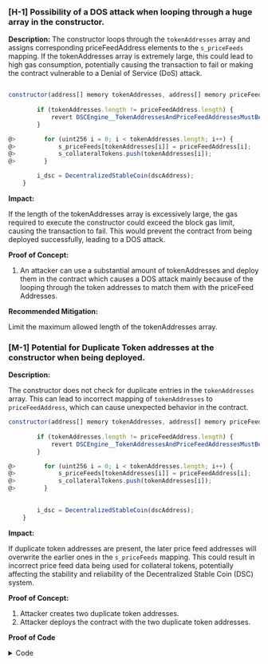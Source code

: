 ### [H-1] Possibility of a DOS attack when looping through a huge array in the constructor.

**Description:** 
The constructor loops through the `tokenAddresses` array and assigns corresponding priceFeedAddress elements to the `s_priceFeeds` mapping. If the tokenAddresses array is extremely large, this could lead to high gas consumption, potentially causing the transaction to fail or making the contract vulnerable to a Denial of Service (DoS) attack.

```javascript

constructor(address[] memory tokenAddresses, address[] memory priceFeedAddress, address dscAddress) {
        
        if (tokenAddresses.length != priceFeedAddress.length) {
            revert DSCEngine__TokenAddressesAndPriceFeedAddressesMustBeSameLength();
        }

@>        for (uint256 i = 0; i < tokenAddresses.length; i++) {
@>            s_priceFeeds[tokenAddresses[i]] = priceFeedAddress[i];
@>            s_collateralTokens.push(tokenAddresses[i]);
@>        }

        i_dsc = DecentralizedStableCoin(dscAddress);
    }

```

**Impact:**

If the length of the tokenAddresses array is excessively large, the gas required to execute the constructor could exceed the block gas limit, causing the transaction to fail. This would prevent the contract from being deployed successfully, leading to a DOS attack.

**Proof of Concept:**

1. An attacker can use a substantial amount of tokenAddresses and deploy them in the contract which causes a DOS attack mainly because of the looping through the token addresses to match them with the priceFeed Addresses.


**Recommended Mitigation:** 

Limit the maximum allowed length of the tokenAddresses array. 


### [M-1] Potential for Duplicate Token addresses at the constructor when being deployed.

**Description:** 

The constructor does not check for duplicate entries in the `tokenAddresses` array. This can lead to incorrect mapping of `tokenAddresses` to `priceFeedAddress`, which can cause unexpected behavior in the contract.

```javascript
constructor(address[] memory tokenAddresses, address[] memory priceFeedAddress, address dscAddress) {
       
        if (tokenAddresses.length != priceFeedAddress.length) {
            revert DSCEngine__TokenAddressesAndPriceFeedAddressesMustBeSameLength();
        }

@>        for (uint256 i = 0; i < tokenAddresses.length; i++) {
@>            s_priceFeeds[tokenAddresses[i]] = priceFeedAddress[i];
@>            s_collateralTokens.push(tokenAddresses[i]);
@>        }

      
        i_dsc = DecentralizedStableCoin(dscAddress);
    }

```

**Impact:** 

If duplicate token addresses are present, the later price feed addresses will overwrite the earlier ones in the `s_priceFeeds` mapping. This could result in incorrect price feed data being used for collateral tokens, potentially affecting the stability and reliability of the Decentralized Stable Coin (DSC) system.

**Proof of Concept:**

1. Attacker creates two duplicate token addresses.
2. Attacker deploys the contract with the two duplicate token addresses.

**Proof of Code**
<details>
<summary>Code</summary>

Place the following to the `DscEngineTest.t.sol` test suite.

```javascript
function testRevertsIfConstrutordetectsDuplicateTokenAddresses() public {
        tokenAddress.push(DUPLICATE1);
        tokenAddress.push(DUPLICATE2);

        console.log("This is Duplicate1 Addr::", DUPLICATE1);
        console.log("This is Duplicate1 Addr::", DUPLICATE2);

        priceFeedAddresses.push(ethUsdPriceFeed);
        priceFeedAddresses.push(btcUsdPriceFeed);

        vm.expectRevert();
        new DSCEngine(tokenAddress, priceFeedAddresses, address(dsc));


    }
```

The code above doesn't revert since there is no duplicate check in the `Dsc` construtor.

**Recommended Mitigation:** 

Add a check to ensure that there are no duplicate entries in the `tokenAddresses` array before proceeding with the loop.

```diff
constructor(address[] memory tokenAddresses, address[] memory priceFeedAddress, address dscAddress) {
        
       
        if (tokenAddresses.length != priceFeedAddress.length) {
            revert DSCEngine__TokenAddressesAndPriceFeedAddressesMustBeSameLength();
        }

+         // Initialize a mapping to track seen addresses
+        mapping(address => bool) memory seenAddresses;

        for (uint256 i = 0; i < tokenAddresses.length; i++) {

+            // Check for duplicates
+        if (seenAddresses[tokenAddresses[i]]) {
+            revert DSCEngine__DuplicateTokenAddressFound(tokenAddresses[i]);
+        }


+        seenAddresses[tokenAddresses[i]] = true;


            s_priceFeeds[tokenAddresses[i]] = priceFeedAddress[i];
            s_collateralTokens.push(tokenAddresses[i]);
        }

       
        i_dsc = DecentralizedStableCoin(dscAddress);
    }

```

By adding this check, you ensure that the `tokenAddresses` array does not contain duplicates, thus maintaining the consistency and integrity of the contract data.